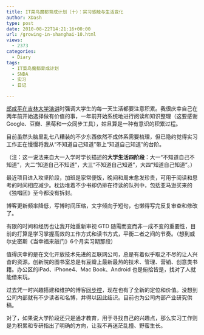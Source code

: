 ```yaml
---
title: IT菜鸟魔都育成计划（十）：实习感触与生活变化
author: XDash
type: post
date: 2010-08-22T14:21:16+00:00
url: /growing-in-shanghai-10.html
views:
  - 2373
categories:
  - Diary
tags:
  - IT菜鸟魔都育成计划
  - SNDA
  - 实习
  - 日记

---
```

<a href="http://v.youku.com/v_show/id_XNzg5ODUyMzI=.html" target="_blank">郎咸平在吉林大学演讲</a>时强调大学生的每一天生活都要注意积累。我很庆幸自己在两年前开始选择做有价值的事，一年前开始系统地进行阅读和知识整理（这要感谢 Google、豆瓣、黑莓和一众同步工具），姑且算是一种有意识的积累过程。

目前虽然头脑里乱七八糟装的不少东西依然不成体系需要梳理，但已隐约觉得实习工作正在慢慢将我从“不知道自己知道”带上“知道自己知道”的台阶。

（注：这一说法来自大一入学时学长描述的**大学生活四阶段**：大一“不知道自己不知道”，大二“知道自己不知道”，大三“不知道自己知道”，大四“知道自己知道”。）

最近项目进入攻坚阶段，加班是家常便饭，晚间和周末愈发珍贵，可用于阅读和思考的时间相应减少。枕边堆着不少书却仍排在待读的队列中，包括亚马逊买来的《独唱团》至今都没有拆封。

博客更新频率降低，写博时间压缩，文字倾向于短句，也懒得写完反复审查和修改了。

有限的时间和经历也让我开始重新审视 GTD 随需而变而非一成不变的重要性，目前的打算是学习掌握高效的工作方式和读书方式，平衡二者之间的节奏。（想到威尔史密斯《当幸福来敲门》6个月实习期那段）

<!--more-->值得庆幸的是在文化开放技术先进的互联网公司，总是有着似乎取之不尽的让人兴奋的资源。创新院的图书室总是有豆瓣上最新最热的技术、管理、营销、创意类书籍。办公区的iPad、iPhone4、Mac Book、Android 也是俯拾皆是，找对了人就能借来玩。

过去凭一时兴趣搭建和维护的博客<a href="http://www.syncoo.com" target="_blank">同步控</a>，现在也有了全新的定位和价值。没想到公司内部就有不少读者和名博，并得以因此结识。目前也为公司内部产业研究供稿。

对了，如果说大学阶段还只是通才教育，用于寻找自己的兴趣点，那么实习工作则是为积累和专研指出了明确的方向，让我不再迷茫乱撞、野蛮生长。